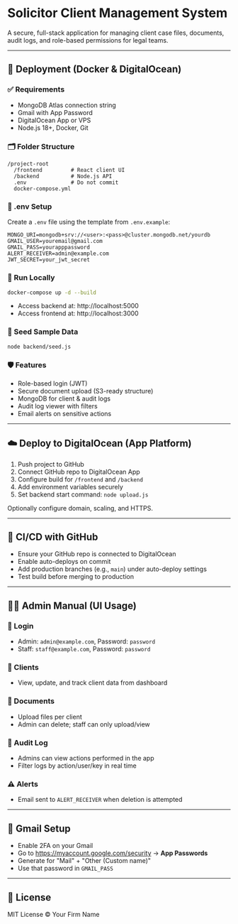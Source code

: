 # Solicitor Client Management System

A secure, full-stack application for managing client case files, documents, audit logs, and role-based permissions for legal teams.

---

## 🚀 Deployment (Docker & DigitalOcean)

### ✅ Requirements
- MongoDB Atlas connection string
- Gmail with App Password
- DigitalOcean App or VPS
- Node.js 18+, Docker, Git

### 🗂️ Folder Structure
```
/project-root
  /frontend         # React client UI
  /backend          # Node.js API
  .env              # Do not commit
  docker-compose.yml
```

### 🔧 .env Setup
Create a `.env` file using the template from `.env.example`:
```env
MONGO_URI=mongodb+srv://<user>:<pass>@cluster.mongodb.net/yourdb
GMAIL_USER=youremail@gmail.com
GMAIL_PASS=yourapppassword
ALERT_RECEIVER=admin@example.com
JWT_SECRET=your_jwt_secret
```

### 🐳 Run Locally
```bash
docker-compose up -d --build
```
- Access backend at: http://localhost:5000
- Access frontend at: http://localhost:3000

### 🌱 Seed Sample Data
```bash
node backend/seed.js
```

### 🛡️ Features
- Role-based login (JWT)
- Secure document upload (S3-ready structure)
- MongoDB for client & audit logs
- Audit log viewer with filters
- Email alerts on sensitive actions

---

## ☁️ Deploy to DigitalOcean (App Platform)
1. Push project to GitHub
2. Connect GitHub repo to DigitalOcean App
3. Configure build for `/frontend` and `/backend`
4. Add environment variables securely
5. Set backend start command: `node upload.js`

Optionally configure domain, scaling, and HTTPS.

---

## 🔄 CI/CD with GitHub
- Ensure your GitHub repo is connected to DigitalOcean
- Enable auto-deploys on commit
- Add production branches (e.g., `main`) under auto-deploy settings
- Test build before merging to production

---

## 🧑‍💼 Admin Manual (UI Usage)

### 🧾 Login
- Admin: `admin@example.com`, Password: `password`
- Staff: `staff@example.com`, Password: `password`

### 📂 Clients
- View, update, and track client data from dashboard

### 📁 Documents
- Upload files per client
- Admin can delete; staff can only upload/view

### 📜 Audit Log
- Admins can view actions performed in the app
- Filter logs by action/user/key in real time

### ⚠️ Alerts
- Email sent to `ALERT_RECEIVER` when deletion is attempted

---

## 📧 Gmail Setup
- Enable 2FA on your Gmail
- Go to https://myaccount.google.com/security → **App Passwords**
- Generate for "Mail" + "Other (Custom name)"
- Use that password in `GMAIL_PASS`

---

## 📄 License
MIT License © Your Firm Name
